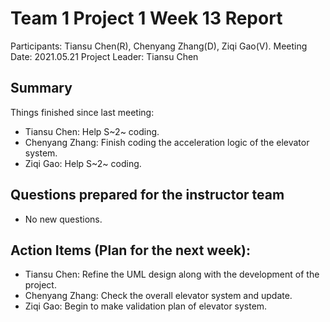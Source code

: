 # Team 1 Project 1 Week 13 Report
Participants: Tiansu Chen(R), Chenyang Zhang(D), Ziqi Gao(V).
Meeting Date: 2021.05.21
Project Leader: Tiansu Chen

## Summary
Things finished since last meeting:

+ Tiansu Chen: Help S~2~ coding.
+ Chenyang Zhang: Finish coding the acceleration logic of the elevator system.
+ Ziqi Gao: Help S~2~ coding.

## Questions prepared for the instructor team
+ No new questions.

## Action Items (Plan for the next week):
+ Tiansu Chen: Refine the UML design along with the development of the project.
+ Chenyang Zhang: Check the overall elevator system and update.
+ Ziqi Gao: Begin to make validation plan of elevator system.